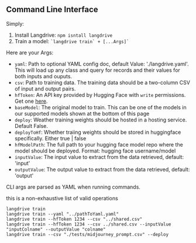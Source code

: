 ## Command Line Interface

Simply:

1. Install Langdrive: `npm isntall langdrive`
2. Train a model: ``` `langdrive train` + [...Args]` ```

Here are your Args: 

- `yaml`: Path to optional YAML config doc, default Value: './langdrive.yaml'. This will load up any class and query for records and their values for both inputs and ouputs.
- `csv`: Path to training data. The training data should be a two-column CSV of input and output pairs.
- `hfToken`: An API key provided by Hugging Face with `write` permissions. Get one [here](https://huggingface.co/docs/hub/security-tokens).
- `baseModel`: The original model to train. This can be one of the models in our supported models shown at the bottom of this page
- `deploy`: Weather training weights should be hosted in a hosting service. Default False. 
- `deployToHf`: Whether traiing weights should be stored in huggingface specifically. Either true | false
- `hfModelPath`: The full path to your hugging face model repo where the model should be deployed. Format: hugging face username/model 
- `inputValue`: The input value to extract from the data retrieved, default: 'input'
- `outputValue`: The output value to extract from the data retrieved, default: 'output'


CLI args are parsed as YAML when running commands.

this is a non-exhaustive list of  valid operations

    langdrive train 
    langdrive train --yaml "../pathToYaml.yaml"
    langdrive train --hfToken 1234 --csv "../shared.csv"
    langdrive train --hfToken 1234 --csv ../shared.csv --inputValue "inputColname" --outputValue "colname" 
    langdrive train --csv "./tests/midjourney_prompt.csv" --deploy

